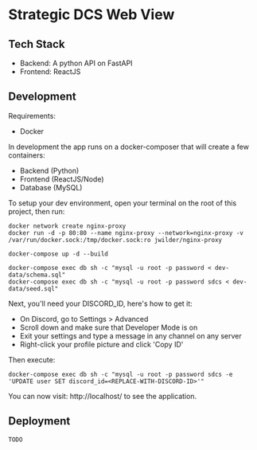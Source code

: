 # Strategic DCS Web View

## Tech Stack

- Backend: A python API on FastAPI
- Frontend: ReactJS

## Development

Requirements:
- Docker

In development the app runs on a docker-composer that will create a few containers:

 - Backend (Python)
 - Frontend (ReactJS/Node)
 - Database (MySQL)

To setup your dev environment, open your terminal on the root of this project, then run:

```
docker network create nginx-proxy
docker run -d -p 80:80 --name nginx-proxy --network=nginx-proxy -v /var/run/docker.sock:/tmp/docker.sock:ro jwilder/nginx-proxy

docker-compose up -d --build

docker-compose exec db sh -c "mysql -u root -p password < dev-data/schema.sql"
docker-compose exec db sh -c "mysql -u root -p password sdcs < dev-data/seed.sql"
```

Next, you'll need your DISCORD_ID, here's how to get it:

- On Discord, go to Settings > Advanced
- Scroll down and make sure that Developer Mode is on
- Exit your settings and type a message in any channel on any server
- Right-click your profile picture and click 'Copy ID'

Then execute:

`docker-compose exec db sh -c "mysql -u root -p password sdcs -e 'UPDATE user SET discord_id=<REPLACE-WITH-DISCORD-ID>'"`

You can now visit: http://localhost/ to see the application.

## Deployment

`TODO`
